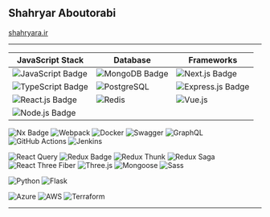 ## Shahryar Aboutorabi
[shahryara.ir](https://shahryara.ir)

<!--
**shahryaraab/shahryaraab** is a ✨ _special_ ✨ repository because its `README.md` (this file) appears on your GitHub profile.

Here are some ideas to get you started:

- 🔭 I’m currently working on ...
- 🌱 I’m currently learning ...
- 👯 I’m looking to collaborate on ...
- 🤔 I’m looking for help with ...
- 💬 Ask me about ...
- 📫 How to reach me: ...
- 😄 Pronouns: ...
- ⚡ Fun fact: ...
-->
---

| **JavaScript Stack**  | **Database**      | **Frameworks**        |
|-----------------------|-------------------|----------------------------------|
| ![JavaScript Badge](https://img.shields.io/badge/JavaScript-%23F7DF1E.svg?logo=javascript&logoColor=%23FFFFFF) | ![MongoDB Badge](https://img.shields.io/badge/MongoDB-%2347A248.svg?logo=mongodb&logoColor=white) | ![Next.js Badge](https://img.shields.io/badge/Next.js-%23000000.svg?logo=next.js&logoColor=white) | ![Socket.io Badge](https://img.shields.io/badge/Socket.io-%23000000.svg?logo=socket.io&logoColor=white) |
| ![TypeScript Badge](https://img.shields.io/badge/TypeScript-%23007ACC.svg?logo=typescript&logoColor=white) | ![PostgreSQL](https://img.shields.io/badge/PostgreSQL-4169E1?logo=postgresql&logoColor=white)| ![Express.js Badge](https://img.shields.io/badge/Express.js-%23000000.svg?logo=express&logoColor=white)|
| ![React.js Badge](https://img.shields.io/badge/React.js-%2361DAFB.svg?logo=react&logoColor=white) | ![Redis](https://img.shields.io/badge/redis-%23DD0031.svg?logo=redis&logoColor=white) | ![Vue.js](https://img.shields.io/badge/Vue.js-4FC08D?logo=vue.js&logoColor=white) |
| ![Node.js Badge](https://img.shields.io/badge/Node.js-%23339933.svg?logo=node.js&logoColor=white) | | |

![Nx Badge](https://img.shields.io/badge/Nx-143055?logo=nx&logoColor=white) ![Webpack](https://img.shields.io/badge/Webpack-8DD6F9?logo=webpack&logoColor=black) ![Docker](https://img.shields.io/badge/Docker-2496ED?logo=docker&logoColor=white) ![Swagger](https://img.shields.io/badge/Swagger-85EA2D?logo=swagger&logoColor=black)
 ![GraphQL](https://img.shields.io/badge/GraphQL-E10098?&logo=graphql&logoColor=white) ![GitHub Actions](https://img.shields.io/badge/GitHub%20Actions-2088FF?logo=github-actions&logoColor=white) ![Jenkins](https://img.shields.io/badge/Jenkins-D24939?logo=jenkins&logoColor=white) 


![React Query](https://img.shields.io/badge/ReactQuery-000000?logo=react) ![Redux Badge](https://img.shields.io/badge/Redux-%23764ABC.svg?logo=redux&logoColor=white) ![Redux Thunk](https://img.shields.io/badge/Redux_Thunk-764ABC?logo=redux&logoColor=white) ![Redux Saga](https://img.shields.io/badge/Redux_Saga-999999?logo=redux-saga&logoColor=white)
 ![React Three Fiber](https://img.shields.io/badge/React_Three_Fiber-black?logo=react) ![Three.js](https://img.shields.io/badge/Three.js-black?logo=three.js) ![Mongoose](https://img.shields.io/badge/Mongoose-880000?logo=mongodb&logoColor=white) ![Sass](https://img.shields.io/badge/Sass-CC6699?logo=sass&logoColor=white)

![Python](https://img.shields.io/badge/python-3670A0?logo=python&logoColor=ffdd54) ![Flask](https://img.shields.io/badge/flask-%23000.svg?logo=flask&logoColor=white)

![Azure](https://img.shields.io/badge/azure-%230072C6.svg?logo=microsoftazure&logoColor=white) ![AWS](https://img.shields.io/badge/AWS-%23FF9900.svg?logo=amazon-aws&logoColor=white) ![Terraform](https://img.shields.io/badge/terraform-%235835CC.svg?logo=terraform&logoColor=white)



---
